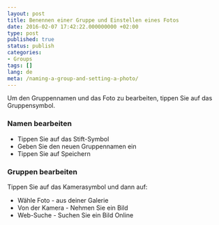 ```yaml
---
layout: post
title: Benennen einer Gruppe und Einstellen eines Fotos
date: 2016-02-07 17:42:22.000000000 +02:00
type: post
published: true
status: publish
categories:
- Groups
tags: []
lang: de
meta: /naming-a-group-and-setting-a-photo/
---
```


Um den Gruppennamen und das Foto zu bearbeiten, tippen Sie auf das Gruppensymbol.

### Namen bearbeiten

* Tippen Sie auf das Stift-Symbol
* Geben Sie den neuen Gruppennamen ein
* Tippen Sie auf Speichern

### Gruppen bearbeiten

Tippen Sie auf das Kamerasymbol und dann auf:

* Wähle Foto - aus deiner Galerie
* Von der Kamera - Nehmen Sie ein Bild
* Web-Suche - Suchen Sie ein Bild Online
